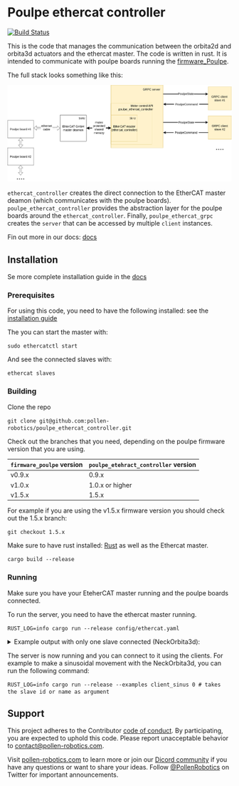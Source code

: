 # Poulpe ethercat controller

[![Build Status]][actions]

[Build Status]: https://img.shields.io/github/actions/workflow/status/pollen-robotics/poulpe_ethercat_controller/rust.yml?branch=develop
[actions]: https://github.com/pollen-robotics/poulpe_ethercat_controller/actions?query=branch%3Adevelop


This is the code that manages the communication between the orbita2d and orbita3d actuators and the ethercat master. The code is written in rust. It is intended to communicate with poulpe boards running the [firmware_Poulpe](https://github.com/pollen-robotics/firmware_Poulpe).

The full stack looks something like this:

<img src="docs/images/grpc_full_stack.png" width="900">

`ethercat_controller` creates the direct connection to the EtherCAT master deamon (which communicates with the poulpe boards). `poulpe_ethercat_controller` provides the abstraction layer for the poulpe boards around the `ethercat_controller`. Finally, `poulpe_ethercat_grpc` creates the `server` that can be accessed by multiple `client` instances.

Fin out more in our docs: [docs](https://pollen-robotics.github.io/poulpe_ethercat_controller/)

## Installation

Se more complete installation guide in the [docs](https://pollen-robotics.github.io/poulpe_ethercat_controller/installation)

### Prerequisites

For using this code, you need to have the following installed: see the [installation guide](https://pollen-robotics.github.io/poulpe_ethercat_controller/installation/installation_ethercat/)

The you can start the master with:
```shell
sudo ethercatctl start
```
And see the connected slaves with:
```shell
ethercat slaves
```

### Building

Clone the repo
```shell
git clone git@github.com:pollen-robotics/poulpe_ethercat_controller.git
```

Check out the branches that you need, depending on the poulpe firmware version that you are using.

`firmware_poulpe` version | `poulpe_etehract_controller` version
--- | ---
v0.9.x | 0.9.x
v1.0.x | 1.0.x or higher
v1.5.x | 1.5.x

For example if you are using the v1.5.x firmware version you should check out the 1.5.x branch:
```shell
git checkout 1.5.x
```


Make sure to have rust installed: [Rust](https://www.rust-lang.org/tools/install) as well as the Ethercat master.

```shell
cargo build --release
```

### Running

Make sure you have your EteherCAT master running and the poulpe boards connected.

To run the server, you need to have the ethercat master running.

```shell
RUST_LOG=info cargo run --release config/ethercat.yaml
```

<details markdown="1"><summary>Example output with only one slave connected (NeckOrbita3d):</summary>

```shell
$ RUST_LOG=info cargo run --release config/ethercat.yaml

[2024-12-03T07:58:37Z INFO  ethercat_controller::ethercat_controller] Found 1 slaves
[2024-12-03T07:58:37Z INFO  ethercat_controller::ethercat_controller] Slave "NeckOrbita3d" at position 0
[2024-12-03T07:58:37Z INFO  server] Setup Slave 0...
[2024-12-03T07:58:37Z INFO  ethercat_controller::ethercat_controller] Master and all slaves operational!
[2024-12-03T07:58:37Z INFO  poulpe_ethercat_controller] Slave 0, inital state: SwitchOnDisabled
[2024-12-03T07:58:37Z INFO  poulpe_ethercat_controller] Slave 0, setup done! Current state: SwitchedOn
[2024-12-03T07:58:37Z INFO  server] Done!
[2024-12-03T07:58:37Z INFO  server] POULPE controller ready!
[2024-12-03T07:58:47Z INFO  ethercat_controller::ethercat_controller] EtherCAT loop: 913.37 Hz
...
```
</details>


The server is now running and you can connect to it using the clients. For example to make a sinusoidal movement with the NeckOrbita3d, you can run the following command:

```shell
RUST_LOG=info cargo run --release --examples client_sinus 0 # takes the slave id or name as argument
```


## Support

This project adheres to the Contributor [code of conduct](CODE_OF_CONDUCT.md). By participating, you are expected to uphold this code. Please report unacceptable behavior to [contact@pollen-robotics.com](mailto:contact@pollen-robotics.com).

Visit [pollen-robotics.com](https://pollen-robotics.com) to learn more or join our [Dicord community](https://discord.gg/vnYD6GAqJR) if you have any questions or want to share your ideas.
Follow [@PollenRobotics](https://twitter.com/pollenrobotics) on Twitter for important announcements.
